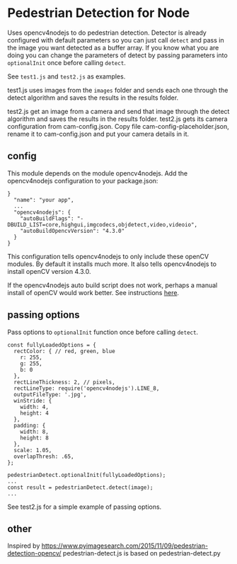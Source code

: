 # Pedestrian Detection for Node

Uses opencv4nodejs to do pedestrian detection. Detector is already configured with default parameters so you can just call `detect` and pass in the image you want detected as a buffer array. If you know what you are doing you can change the parameters of detect by passing parameters into `optionalInit` once before calling `detect`.

See `test1.js` and `test2.js` as examples.

test1.js uses images from the `images` folder and sends each one through the detect algorithm and saves the results in the results folder.

test2.js get an image from a camera and send that image through the detect algorithm and saves the results in the results folder. test2.js gets its camera configuration from cam-config.json. Copy file cam-config-placeholder.json, rename it to cam-config.json and put your camera details in it.

## config
This module depends on the module opencv4nodejs. Add the opencv4nodejs configuration to your package.json:
```
}
  "name": "your app",
  ...
  "opencv4nodejs": {
    "autoBuildFlags": "-DBUILD_LIST=core,highgui,imgcodecs,objdetect,video,videoio",
    "autoBuildOpencvVersion": "4.3.0"
  }
}
```
This configuration tells opencv4nodejs to only include these openCV modules. By default it installs much more. It also tells opencv4nodejs to install openCV version 4.3.0.

If the opencv4nodejs auto build script does not work, perhaps a manual install of openCV would work better. See instructions [here](https://github.com/justadudewhohacks/opencv4nodejs#how-to-install).

## passing options
Pass options to `optionalInit` function once before calling `detect`.
```
const fullyLoadedOptions = {
  rectColor: { // red, green, blue
    r: 255,
    g: 255,
    b: 0
  },
  rectLineThickness: 2, // pixels,
  rectLineType: require('opencv4nodejs').LINE_8,
  outputFileType: '.jpg',
  winStride: {
    width: 4,
    height: 4
  },
  padding: {
    width: 8,
    height: 8
  },
  scale: 1.05,
  overlapThresh: .65,
};

pedestrianDetect.optionalInit(fullyLoadedOptions);
...
const result = pedestrianDetect.detect(image);
...
```
See test2.js for a simple example of passing options.

## other
Inspired by https://www.pyimagesearch.com/2015/11/09/pedestrian-detection-opencv/
pedestrian-detect.js is based on pedestrian-detect.py
